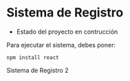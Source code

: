 <h1> Sistema de Registro </h1>

- Estado del proyecto en contrucción

Para ejecutar el sistema, debes poner:

```npm install react```

Sistema de Registro 2
